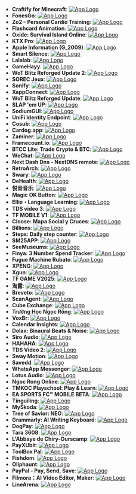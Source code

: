 - **Craftify for Minecraft**: [![App Logo](https://is1-ssl.mzstatic.com/image/thumb/Purple211/v4/58/d4/b6/58d4b603-c39a-5c95-d1aa-a620aaa0fd96/AppIcon-0-0-1x_U007epad-0-1-0-85-220.png/200x200bb-80.png)](https://testflight.apple.com/join/tV1BEmH6)
- **FonesGo**: [![App Logo](https://is1-ssl.mzstatic.com/image/thumb/Purple221/v4/96/74/6b/96746bb8-cc42-7a7e-71db-d1c43363d48c/AppIcon-0-0-1x_U007epad-0-1-0-85-220.png/200x200bb-80.png)](https://testflight.apple.com/join/J4EEXjNz)
- **Zo2 – Personal Cardio Training**: [![App Logo](https://is1-ssl.mzstatic.com/image/thumb/Purple221/v4/13/30/7e/13307e7b-e2a5-5651-28f9-2259f23a872b/AppIcon-0-0-1x_U007ephone-0-1-85-220.png/200x200bb-80.png)](https://testflight.apple.com/join/33FpCXs6)
- **Flashcard Animation**: [![App Logo](https://is1-ssl.mzstatic.com/image/thumb/Purple221/v4/ad/5f/92/ad5f92e7-0576-ab68-b98a-10904818300d/AppIcon-0-0-1x_U007emarketing-0-8-0-85-220.png/200x200bb-80.png)](https://testflight.apple.com/join/v92YtdrZ)
- **Oxide: Survival Island Online**: [![App Logo](https://is1-ssl.mzstatic.com/image/thumb/Purple211/v4/44/f4/a1/44f4a1a3-77f4-797e-d12f-ea7a551a66f3/AppIcon-0-0-1x_U007emarketing-0-8-0-85-220.png/200x200bb-80.png)](https://testflight.apple.com/join/MNpDkqgm)
- **KTX Pro**: [![App Logo](https://is1-ssl.mzstatic.com/image/thumb/Purple221/v4/be/ab/7c/beab7cb0-6a1b-6965-a76a-26e863f40203/AppIcon-0-0-1x_U007emarketing-0-7-0-85-220.png/200x200bb-80.png)](https://testflight.apple.com/join/AhrxaPNW)
- **Apple Information (G_2009)**: [![App Logo](https://is1-ssl.mzstatic.com/image/thumb/Purple211/v4/da/8f/94/da8f947d-5588-b111-3b7d-c3ad72f005f6/AppIcon-1x_U007epad-0-1-85-220-0.png/200x200bb-80.png)](https://testflight.apple.com/join/mvvPpeZf)
- **Smart Silence**: [![App Logo](https://is1-ssl.mzstatic.com/image/thumb/Purple221/v4/8b/c3/d9/8bc3d997-b65a-f4b7-f4dc-ae1a8ffe200e/AppIcon-1x_U007epad-0-1-85-220-0.png/200x200bb-80.png)](https://testflight.apple.com/join/47CJ31VK)
- **Lalalab**: [![App Logo](https://is1-ssl.mzstatic.com/image/thumb/Purple221/v4/2d/73/1d/2d731d89-58e0-ae62-874e-69cefd8e49b4/AppIcon-0-0-1x_U007emarketing-0-0-0-7-0-0-sRGB-0-0-0-GLES2_U002c0-512MB-85-220-0-0.png/200x200bb-80.png)](https://testflight.apple.com/join/CwG2eKss)
- **GameHayy**: [![App Logo](https://is1-ssl.mzstatic.com/image/thumb/Purple221/v4/7c/92/b8/7c92b81d-5745-8625-accb-136208a8b985/AppIcon-0-0-1x_U007emarketing-0-0-0-7-0-0-sRGB-0-0-0-GLES2_U002c0-512MB-85-220-0-0.png/200x200bb-80.png)](https://testflight.apple.com/join/Bdr5Q3p5)
- **WoT Blitz Reforged Update 2**: [![App Logo](https://is1-ssl.mzstatic.com/image/thumb/Purple221/v4/6d/0e/ac/6d0eac45-f3d4-b8a1-d0e4-50b1506db8bb/AppIcon-0-0-1x_U007epad-0-11-0-0-85-220.png/200x200bb-80.png)](https://testflight.apple.com/join/f6WEHmNg)
- **SOREC Jeux**: [![App Logo](https://is1-ssl.mzstatic.com/image/thumb/Purple211/v4/c1/e8/21/c1e821c4-d6e7-7081-0ca4-4abae525905b/AppIcon-1x_U007emarketing-0-11-0-0-85-220-0.png/200x200bb-80.png)](https://testflight.apple.com/join/9pFE8v2x)
- **Sonify**: [![App Logo](https://is1-ssl.mzstatic.com/image/thumb/Purple211/v4/1a/f4/9a/1af49a7f-5b35-f752-030c-824b9dbc58b0/appicon-0-0-1x_U007emarketing-0-8-0-85-220.png/200x200bb-80.png)](https://testflight.apple.com/join/d1bqGDAR)
- **XappConnect**: [![App Logo](https://is1-ssl.mzstatic.com/image/thumb/Purple211/v4/24/74/6d/24746dc7-8053-7c8c-0b5f-495bfd4c3719/AppIcon-1x_U007emarketing-0-11-0-85-220-0.png/200x200bb-80.png)](https://testflight.apple.com/join/PDzRN27e)
- **WoT Blitz Reforged Update**: [![App Logo](https://is1-ssl.mzstatic.com/image/thumb/Purple221/v4/7c/7c/46/7c7c46e0-0e37-4153-7bfa-0ac26a9434df/AppIcon-0-0-1x_U007epad-0-11-0-0-85-220.png/200x200bb-80.png)](https://testflight.apple.com/join/Cf7ZGENt)
- **SLAP 'em UP**: [![App Logo](https://is1-ssl.mzstatic.com/image/thumb/Purple221/v4/4b/00/69/4b00693c-de9f-6783-07e4-78a714fca126/AppIcon-1x_U007emarketing-0-8-0-85-220-0.png/200x200bb-80.png)](https://testflight.apple.com/join/rrH8Ry7w)
- **SodiumGUI**: [![App Logo](https://is1-ssl.mzstatic.com/image/thumb/Purple221/v4/f6/c4/38/f6c43887-d442-5854-ed02-7aa939ccc9ce/AppIcon-0-0-1x_U007emarketing-0-8-0-85-220.png/200x200bb-80.png)](https://testflight.apple.com/join/eSUWhP3X)
- **UniFi Identity Endpoint**: [![App Logo](https://is1-ssl.mzstatic.com/image/thumb/Purple221/v4/37/6d/05/376d0579-a01d-f713-7cdd-48a47fed4e28/AppIcon-0-0-1x_U007epad-0-1-0-85-220.png/200x200bb-80.png)](https://testflight.apple.com/join/fVA63wkZ)
- **Cosub**: [![App Logo](https://is1-ssl.mzstatic.com/image/thumb/Purple211/v4/ee/e4/94/eee494c5-30e4-8fe1-f4eb-e0e886cb2bd6/AppIcon-0-0-1x_U007emarketing-0-8-0-85-220.png/200x200bb-80.png)](https://testflight.apple.com/join/Sy59314y)
- **Cardog.app**: [![App Logo](https://is1-ssl.mzstatic.com/image/thumb/Purple221/v4/0d/1e/23/0d1e23a6-fb2e-66c0-96dc-2c02927e7fba/AppIcon-0-0-1x_U007epad-0-1-85-220.png/200x200bb-80.png)](https://testflight.apple.com/join/2g4pS1X2)
- **Zaminer**: [![App Logo](https://is1-ssl.mzstatic.com/image/thumb/Purple221/v4/3f/06/45/3f0645fb-57a5-4924-c272-f1941b98db10/AppIcon-0-0-1x_U007ephone-0-1-85-220.png/200x200bb-80.png)](https://testflight.apple.com/join/usbYAEsA)
- **Framecount.io**: [![App Logo](https://is1-ssl.mzstatic.com/image/thumb/Purple221/v4/a8/6f/04/a86f04a1-4f1b-1892-dc9f-f1c65ab2e57a/AppIcon-0-0-1x_U007ephone-0-1-85-220.png/200x200bb-80.png)](https://testflight.apple.com/join/PGvbn5bh)
- **BTCC Lite: Trade Crypto & BTC**: [![App Logo](https://is1-ssl.mzstatic.com/image/thumb/Purple211/v4/77/76/4c/77764c14-b516-a688-2b1d-149c40df5cb2/AppIcon-0-0-1x_U007emarketing-0-8-0-sRGB-85-220.png/200x200bb-80.png)](https://testflight.apple.com/join/YdC3S9pF)
- **WeChat**: [![App Logo](https://is1-ssl.mzstatic.com/image/thumb/Purple221/v4/01/48/c6/0148c6f4-6609-0547-db53-09e92df60bf6/AppIcon-0-0-1x_U007epad-0-6-0-sRGB-0-85-220.png/200x200bb-80.png)](https://testflight.apple.com/join/5D5k518w)
- **Next Dash Dns - NextDNS remote**: [![App Logo](https://is1-ssl.mzstatic.com/image/thumb/Purple221/v4/d8/8f/bb/d88fbbe6-5291-cd1c-c98a-0dbf24fb85c1/AppIcon-0-0-1x_U007emarketing-0-8-0-85-220.png/200x200bb-80.png)](https://testflight.apple.com/join/KFdfGqXV)
- **RetroArch**: [![App Logo](https://is1-ssl.mzstatic.com/image/thumb/Purple221/v4/a2/ec/4c/a2ec4c00-f3ea-868f-75b8-097c841e6e93/Default-0-0-1x_U007epad-0-1-85-220.png/200x200bb-80.png)](https://testflight.apple.com/join/A1LMA3Mx)
- **Swary**: [![App Logo](https://is1-ssl.mzstatic.com/image/thumb/Purple221/v4/65/a1/4f/65a14ff3-d943-edba-8bf8-ad21f58e6fff/AppIcon-0-0-1x_U007ephone-0-1-0-85-220.png/200x200bb-80.png)](https://testflight.apple.com/join/5v1fXjp7)
- **DeHealth**: [![App Logo](https://is1-ssl.mzstatic.com/image/thumb/Purple221/v4/57/9c/2f/579c2f63-819c-aa29-046c-1642972c6f6b/AppIcon-0-0-1x_U007epad-0-1-0-85-220.jpeg/200x200bb-80.png)](https://testflight.apple.com/join/gmQsAnVp)
- **悦音音乐**: [![App Logo](https://is1-ssl.mzstatic.com/image/thumb/Purple211/v4/d2/51/a1/d251a197-fee1-3dfe-b351-060c3b813cd9/AppIcon-0-0-1x_U007epad-0-1-85-220.png/200x200bb-80.png)](https://testflight.apple.com/join/NEtQuaCF)
- **Magic OK Button**: [![App Logo](https://is1-ssl.mzstatic.com/image/thumb/Purple221/v4/c0/5b/5b/c05b5b9b-4b7d-cdd6-98dc-c630faedda4d/AppIcon-0-0-1x_U007epad-0-1-85-220.png/200x200bb-80.png)](https://testflight.apple.com/join/C75hSf9N)
- **Ellie・Language Learning**: [![App Logo](https://is1-ssl.mzstatic.com/image/thumb/Purple221/v4/7f/fc/e1/7ffce16b-2178-2f58-db71-fa09501e3361/AppIcon-0-0-1x_U007emarketing-0-11-0-85-220.png/200x200bb-80.png)](https://testflight.apple.com/join/VBQAUsW1)
- **TDS video 3**: [![App Logo](https://is1-ssl.mzstatic.com/image/thumb/Purple221/v4/58/ed/65/58ed65b9-5b65-92e5-2058-4da19523de2c/AppIcon-0-0-1x_U007ephone-0-1-85-220.png/200x200bb-80.png)](https://testflight.apple.com/join/uk4993r5)
- **TF MOBILE V1**: [![App Logo](https://is1-ssl.mzstatic.com/image/thumb/Purple211/v4/76/d3/8a/76d38ac1-3107-afc6-70ed-f48555cbc787/AppIcon-0-0-1x_U007emarketing-0-8-0-85-220.png/200x200bb-80.png)](https://testflight.apple.com/join/bH1kJPb9)
- **Cloose: Mapa Social y Cruces**: [![App Logo](https://is1-ssl.mzstatic.com/image/thumb/Purple221/v4/b1/c1/02/b1c102dd-d01c-b44d-3bed-bff2f58155cb/AppIcon-0-0-1x_U007emarketing-0-8-0-85-220.png/200x200bb-80.png)](https://testflight.apple.com/join/5atykCrM)
- **Billions**: [![App Logo](https://is1-ssl.mzstatic.com/image/thumb/Purple221/v4/30/e8/35/30e835f3-c9d6-8426-0785-8c9db18bb59f/AppIcon-0-0-1x_U007emarketing-0-8-0-85-220.png/200x200bb-80.png)](https://testflight.apple.com/join/8bTrPASZ)
- **Steps: Daily step counter**: [![App Logo](https://is1-ssl.mzstatic.com/image/thumb/Purple211/v4/cc/63/fb/cc63fb9f-b31c-585c-83b3-741c4d4de8bb/AppIcon-0-0-1x_U007ephone-0-1-85-220.png/200x200bb-80.png)](https://testflight.apple.com/join/8D1CyJeM)
- **SM25APP**: [![App Logo](https://is1-ssl.mzstatic.com/image/thumb/Purple221/v4/fc/72/ec/fc72ecf8-68a5-b137-408e-07440b4968b6/AppIcon-0-0-1x_U007emarketing-0-8-0-85-220.png/200x200bb-80.png)](https://testflight.apple.com/join/wJg86SX2)
- **SeeMuseums**: [![App Logo](https://is1-ssl.mzstatic.com/image/thumb/Purple211/v4/de/40/1f/de401f2e-3c3d-091d-0b73-34a455b91d24/AppIcon-0-0-1x_U007ephone-0-1-85-220.png/200x200bb-80.png)](https://testflight.apple.com/join/r6bUD8q1)
- **Finya: 3 Number Spend Tracker**: [![App Logo](https://is1-ssl.mzstatic.com/image/thumb/Purple211/v4/75/04/f7/7504f7af-9c6a-b6cc-3cb5-7f022e37072e/AppIcon-0-0-1x_U007emarketing-0-8-0-85-220.png/200x200bb-80.png)](https://testflight.apple.com/join/ZVmd6xBr)
- **Fugue Machine Rubato**: [![App Logo](https://is1-ssl.mzstatic.com/image/thumb/Purple221/v4/5f/97/cb/5f97cbab-5db0-00f0-72aa-aedbf9b189a2/AppIcon-0-0-1x_U007emarketing-0-8-0-85-220.png/200x200bb-80.png)](https://testflight.apple.com/join/n1nedavK)
- **XPENG**: [![App Logo](https://is1-ssl.mzstatic.com/image/thumb/Purple211/v4/e3/93/e7/e393e7fe-9ff5-a3cf-7e2d-19e01e0546e1/XAppIcon-0-0-1x_U007emarketing-0-8-0-sRGB-0-85-220.png/200x200bb-80.png)](https://testflight.apple.com/join/HguC3g33)
- **Xgun**: [![App Logo](https://is1-ssl.mzstatic.com/image/thumb/Purple221/v4/c9/7d/8c/c97d8c43-d76f-5846-13fb-151bfb95860e/AppIcon-0-0-1x_U007emarketing-0-8-0-85-220.png/200x200bb-80.png)](https://testflight.apple.com/join/MEsXs91v)
- **TF GAME V2025**: [![App Logo](https://is1-ssl.mzstatic.com/image/thumb/Purple211/v4/97/3f/16/973f16c4-0bde-f5de-d907-ff8a73d3fe25/AppIcon-0-0-1x_U007emarketing-0-0-0-7-0-0-sRGB-0-0-0-GLES2_U002c0-512MB-85-220-0-0.png/200x200bb-80.png)](https://testflight.apple.com/join/PSGNVZHF)
- **淘露**: [![App Logo](https://is1-ssl.mzstatic.com/image/thumb/Purple221/v4/2c/dc/c6/2cdcc60f-426e-2608-fe5c-9027e9944470/AppIcon-0-0-1x_U007ephone-0-11-0-0-GLES2_U002c0-85-220.png/200x200bb-80.png)](https://testflight.apple.com/join/YAOnk6Uw)
- **Breveto**: [![App Logo](https://is1-ssl.mzstatic.com/image/thumb/Purple211/v4/d1/a4/e7/d1a4e73e-b44d-db16-6fc9-c5b8ba1410e2/AppIcon-0-0-1x_U007epad-0-1-0-sRGB-85-220.png/200x200bb-80.png)](https://testflight.apple.com/join/9mqMgFjT)
- **ScanAgent**: [![App Logo](https://is1-ssl.mzstatic.com/image/thumb/Purple221/v4/4b/fd/01/4bfd01c8-5231-04cf-8660-9960ec5dc104/AppIcon-0-0-1x_U007epad-0-1-85-220.jpeg/200x200bb-80.png)](https://testflight.apple.com/join/DcUVjEWU)
- **Cube Exchange**: [![App Logo](https://is1-ssl.mzstatic.com/image/thumb/Purple211/v4/5d/3e/a5/5d3ea5f1-611b-09bc-8fcb-c016fe9d935a/AppIconProduction-0-0-1x_U007ephone-0-1-0-85-220.png/200x200bb-80.png)](https://testflight.apple.com/join/HVfTFeAt)
- **Trường Học Ngọc Rồng**: [![App Logo](https://is1-ssl.mzstatic.com/image/thumb/Purple221/v4/aa/c1/28/aac128e0-409e-d99b-8df2-2ed95e6d79ec/AppIcon-0-0-1x_U007emarketing-0-8-0-85-220.png/200x200bb-80.png)](https://testflight.apple.com/join/vrsA3bQk)
- **VoxBr**: [![App Logo](https://is1-ssl.mzstatic.com/image/thumb/Purple211/v4/f1/ad/d9/f1add9f0-cb7f-0c83-a071-f6fe9731939c/AppIcon-0-0-1x_U007emarketing-0-8-0-85-220.png/200x200bb-80.png)](https://testflight.apple.com/join/PEXV9dpq)
- **Calendar Insights**: [![App Logo](https://is1-ssl.mzstatic.com/image/thumb/Purple211/v4/60/2f/43/602f43f0-8e0b-4aff-894a-33bb24a8c975/AppIcon-0-0-1x_U007epad-0-1-85-220.png/200x200bb-80.png)](https://testflight.apple.com/join/bVQPauGR)
- **Dolax: Binaural Beats & Noise**: [![App Logo](https://is1-ssl.mzstatic.com/image/thumb/Purple211/v4/fc/bb/37/fcbb370b-7269-b7c5-f3f9-f9af90c6e173/AppIcon-0-0-1x_U007ephone-0-1-0-85-220.png/200x200bb-80.png)](https://testflight.apple.com/join/qysgFvQ3)
- **Siro Audio**: [![App Logo](https://is1-ssl.mzstatic.com/image/thumb/Purple211/v4/a8/a6/60/a8a6602c-1b04-e945-a812-36df52b04dbe/AppIcon-1x_U007epad-0-11-0-85-220-0.png/200x200bb-80.png)](https://testflight.apple.com/join/X81gNbKu)
- **HAHAHA**: [![App Logo](https://is1-ssl.mzstatic.com/image/thumb/Purple221/v4/db/cd/fa/dbcdfa2f-bf74-883e-134a-5f2e8e16c1fd/AppIcon-0-0-1x_U007emarketing-0-0-0-7-0-0-sRGB-0-0-0-GLES2_U002c0-512MB-85-220-0-0.png/200x200bb-80.png)](https://testflight.apple.com/join/ZRwDxq34)
- **TDS Video 2**: [![App Logo](https://is1-ssl.mzstatic.com/image/thumb/Purple221/v4/41/09/be/4109be8c-a9b5-e735-402f-2e35190f14c6/AppIcon-0-0-1x_U007ephone-0-1-85-220.png/200x200bb-80.png)](https://testflight.apple.com/join/6drWGVde)
- **Sway Motion**: [![App Logo](https://is1-ssl.mzstatic.com/image/thumb/Purple221/v4/26/01/b8/2601b832-181c-b325-ed8d-1e58e9c3d61b/AppIcon-0-0-1x_U007epad-0-1-85-220.png/200x200bb-80.png)](https://testflight.apple.com/join/dmAf4kmN)
- **Savedd**: [![App Logo](https://is1-ssl.mzstatic.com/image/thumb/Purple211/v4/d1/50/77/d1507794-1e38-f192-5b9c-fae331c676d4/AppIcon-0-0-1x_U007epad-0-1-85-220.png/200x200bb-80.png)](https://testflight.apple.com/join/PvmXwRfS)
- **WhatsApp Messenger**: [![App Logo](https://is1-ssl.mzstatic.com/image/thumb/Purple221/v4/22/63/9b/22639b50-75ae-8178-afa6-3afb66dce4ea/AppIcon-0-0-1x_U007epad-0-0-0-1-0-0-0-85-220.png/200x200bb-80.png)](https://testflight.apple.com/join/YcmGWyxV)
- **Lotus Audio**: [![App Logo](https://is1-ssl.mzstatic.com/image/thumb/Purple221/v4/a1/7f/3e/a17f3e1a-b5f2-4e0a-8deb-a0a9e922911d/AppIcon-1x_U007epad-0-11-0-85-220-0.png/200x200bb-80.png)](https://testflight.apple.com/join/xRByxU2d)
- **Ngoc Rong Online**: [![App Logo](https://is1-ssl.mzstatic.com/image/thumb/Purple211/v4/5e/cf/46/5ecf46d7-3499-b8ac-3cd9-b5d1fdc23de8/AppIcon-0-0-1x_U007emarketing-0-11-0-85-220.png/200x200bb-80.png)](https://testflight.apple.com/join/TqS1azuA)
- **TMKOC Playschool: Play & Learn**: [![App Logo](https://is1-ssl.mzstatic.com/image/thumb/Purple211/v4/fe/71/07/fe7107f8-532b-5d45-6641-618a5afed4df/AppIcon-0-0-1x_U007emarketing-0-8-0-85-220.png/200x200bb-80.png)](https://testflight.apple.com/join/SYgGKcAG)
- **EA SPORTS FC™ MOBILE BETA**: [![App Logo](https://is1-ssl.mzstatic.com/image/thumb/Purple211/v4/63/88/96/6388968b-3088-4175-5587-6fe4c486fb94/AppIcon-0-0-1x_U007emarketing-0-8-0-85-220.png/200x200bb-80.png)](https://testflight.apple.com/join/b9ED8fEZ)
- **Tinguiling**: [![App Logo](https://is1-ssl.mzstatic.com/image/thumb/Purple221/v4/bf/b8/4a/bfb84adb-1975-4845-ea7e-44334de2029e/AppIcon-0-1x_U007emarketing-0-8-0-0-85-220-0.png/200x200bb-80.png)](https://testflight.apple.com/join/pk6cTWnK)
- **MyŠkoda**: [![App Logo](https://is1-ssl.mzstatic.com/image/thumb/Purple221/v4/04/e0/ff/04e0ff4b-c0eb-1e0d-6893-fa4bc543974a/AppIcon-0-1x_U007ephone-0-1-85-220-0.png/200x200bb-80.png)](https://testflight.apple.com/join/R80jyQ9E)
- **Tree of Savior: NEO**: [![App Logo](https://is1-ssl.mzstatic.com/image/thumb/Purple211/v4/16/28/9e/16289e02-ffb5-e740-3cd9-9b9d81a03b1b/AppIcon-1x_U007emarketing-0-7-0-85-220.png/200x200bb-80.png)](https://testflight.apple.com/join/j737FrDW)
- **Grammarly: AI Writing Keyboard**: [![App Logo](https://is1-ssl.mzstatic.com/image/thumb/Purple211/v4/9d/81/1a/9d811a1a-b03f-fb68-f417-70e83eb61ad1/AppIcon-Green-0-0-1x_U007epad-0-1-85-220.png/200x200bb-80.png)](https://testflight.apple.com/join/3k9fsD6L)
- **DogPay**: [![App Logo](https://is1-ssl.mzstatic.com/image/thumb/Purple211/v4/ac/53/7d/ac537dcd-5729-29d7-190f-d6e7994d4568/AppIcon-0-0-1x_U007ephone-0-11-0-85-220.png/200x200bb-80.png)](https://testflight.apple.com/join/wrbfmgwK)
- **Tara 3608**: [![App Logo](https://is1-ssl.mzstatic.com/image/thumb/Purple221/v4/03/c9/a9/03c9a9b8-5462-f7fd-5dde-2153154de611/AppIcon-production-0-0-1x_U007emarketing-0-11-0-0-85-220.png/200x200bb-80.png)](https://testflight.apple.com/join/RnRkTty6)
- **L'Abbaye de Chiry-Ourscamp**: [![App Logo](https://is1-ssl.mzstatic.com/image/thumb/Purple211/v4/a5/5a/57/a55a57b7-c6ed-e71f-69a6-86de8534bc2a/AppIcon-0-0-1x_U007emarketing-0-7-0-0-85-220.png/200x200bb-80.png)](https://testflight.apple.com/join/vwDyGGe8)
- **PayXUbit**: [![App Logo](https://is1-ssl.mzstatic.com/image/thumb/Purple211/v4/67/57/94/675794e5-7aa3-e9e8-d185-15696bd6cff7/AppIcon-0-0-1x_U007emarketing-0-11-0-85-220.png/200x200bb-80.png)](https://testflight.apple.com/join/uPvE6C98)
- **ToolBox Pal**: [![App Logo](https://is1-ssl.mzstatic.com/image/thumb/Purple211/v4/82/54/c0/8254c096-cbaf-00bc-8d10-4a9b6c0e855c/AppIcon-0-0-1x_U007epad-0-1-85-220.png/200x200bb-80.png)](https://testflight.apple.com/join/dBSfNkgP)
- **Fishdom**: [![App Logo](https://is1-ssl.mzstatic.com/image/thumb/Purple221/v4/6c/17/36/6c1736cf-2caf-4ff6-26ef-24fca23d6a48/AppIconBeta-0-0-1x_U007emarketing-0-7-0-85-220.png/200x200bb-80.png)](https://testflight.apple.com/join/nMU2SQ8h)
- **Oliphaunt**: [![App Logo](https://is1-ssl.mzstatic.com/image/thumb/Purple221/v4/08/bb/b7/08bbb7b6-13d2-aad1-dd55-b15391c5c375/AppIcon-0-0-85-220-0-5-0-2x-sRGB-0-0-0.png/200x200bb-80.png)](https://testflight.apple.com/join/Epq1P3Cw)
- **PayPal - Pay, Send, Save**: [![App Logo](https://is1-ssl.mzstatic.com/image/thumb/Purple221/v4/46/1d/b8/461db814-607c-e5f2-f177-6c96f49adb65/AppIcon-0-0-1x_U007ephone-0-1-0-0-GLES2_U002c0-85-220.png/200x200bb-80.png)](https://testflight.apple.com/join/GtF5MEaY)
- **Filmora：AI Video Editor, Maker**: [![App Logo](https://is1-ssl.mzstatic.com/image/thumb/Purple221/v4/85/92/7d/85927d27-e943-cc73-5644-9911028f9aeb/AppIcon-0-0-1x_U007emarketing-0-8-0-85-220-0.png/200x200bb-80.png)](https://testflight.apple.com/join/ZSc5ADeP)
- **LineArena**: [![App Logo](https://is1-ssl.mzstatic.com/image/thumb/Purple211/v4/61/70/59/617059d6-dce8-11ce-441f-626aaceff992/AppIcon-0-0-1x_U007epad-0-1-0-85-220.png/200x200bb-80.png)](https://testflight.apple.com/join/X7H1Jdfd)
